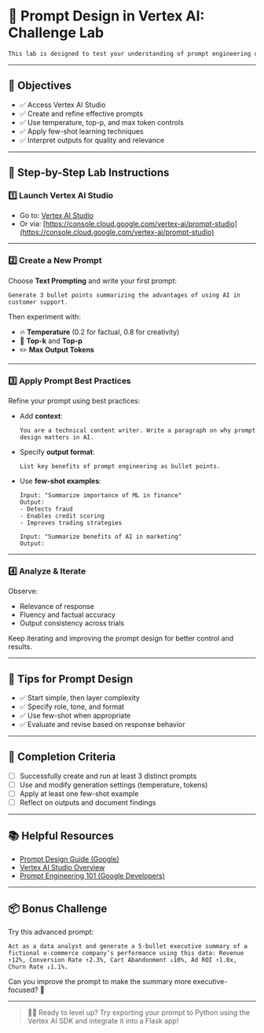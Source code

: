 # 🧪 Prompt Design in Vertex AI: Challenge Lab

```markdown
This lab is designed to test your understanding of prompt engineering using the tools provided in Google Cloud's Vertex AI, specifically focusing on text generation and Gemini/PaLM models.
  ```
---

## 🎯 Objectives

- ✅ Access Vertex AI Studio
- ✅ Create and refine effective prompts
- ✅ Use temperature, top-p, and max token controls
- ✅ Apply few-shot learning techniques
- ✅ Interpret outputs for quality and relevance

---

## 🔧 Step-by-Step Lab Instructions

### 1️⃣ Launch Vertex AI Studio

- Go to: [Vertex AI Studio](https://makersuite.google.com/app)  
- Or via: [https://console.cloud.google.com/vertex-ai/prompt-studio](https://console.cloud.google.com/vertex-ai/prompt-studio)

---

### 2️⃣ Create a New Prompt

Choose **Text Prompting** and write your first prompt:

```text
Generate 3 bullet points summarizing the advantages of using AI in customer support.
```

Then experiment with:

- 🔥 **Temperature** (0.2 for factual, 0.8 for creativity)
- 🔢 **Top-k** and **Top-p**
- ✏️ **Max Output Tokens**

---

### 3️⃣ Apply Prompt Best Practices

Refine your prompt using best practices:

- Add **context**:  
  ```text
  You are a technical content writer. Write a paragraph on why prompt design matters in AI.
  ```

- Specify **output format**:  
  ```text
  List key benefits of prompt engineering as bullet points.
  ```

- Use **few-shot examples**:
  ```text
  Input: "Summarize importance of ML in finance"  
  Output:  
  - Detects fraud  
  - Enables credit scoring  
  - Improves trading strategies  

  Input: "Summarize benefits of AI in marketing"  
  Output:
  ```

---

### 4️⃣ Analyze & Iterate

Observe:
- Relevance of response
- Fluency and factual accuracy
- Output consistency across trials

Keep iterating and improving the prompt design for better control and results.

---

## 🧠 Tips for Prompt Design

- ✅ Start simple, then layer complexity
- ✅ Specify role, tone, and format
- ✅ Use few-shot when appropriate
- ✅ Evaluate and revise based on response behavior

---

## 🏁 Completion Criteria

- [ ] Successfully create and run at least 3 distinct prompts
- [ ] Use and modify generation settings (temperature, tokens)
- [ ] Apply at least one few-shot example
- [ ] Reflect on outputs and document findings

---

## 📚 Helpful Resources

- [Prompt Design Guide (Google)](https://cloud.google.com/vertex-ai/docs/generative-ai/text/prompt-design)
- [Vertex AI Studio Overview](https://cloud.google.com/vertex-ai/docs/generative-ai/learn/overview)
- [Prompt Engineering 101 (Google Developers)](https://developers.google.com/machine-learning/prompt-design)

---

## 📦 Bonus Challenge

Try this advanced prompt:

```text
Act as a data analyst and generate a 5-bullet executive summary of a fictional e-commerce company’s performance using this data: Revenue ↑12%, Conversion Rate ↑2.3%, Cart Abandonment ↓10%, Ad ROI ↑1.8x, Churn Rate ↓1.1%.
```

Can you improve the prompt to make the summary more executive-focused? 🎯

---

> 🧑‍💻 Ready to level up? Try exporting your prompt to Python using the Vertex AI SDK and integrate it into a Flask app!
```

